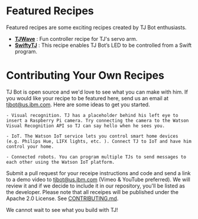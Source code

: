 
# Featured Recipes
Featured recipes are some exciting recipes created by TJ Bot enthusiasts.


- **[TJWave](https://github.com/victordibia/tjwave)** : Fun controller recipe for TJ's servo arm.
- **[SwiftyTJ](https://github.com/jweisz/swifty-tj)** : This recipe enables TJ Bot’s LED to be controlled from a Swift program.



# Contributing Your Own Recipes

TJ Bot is open source and we'd love to see what you can make with him. If you would like your recipe to be featured here, send us an email at tjbot@us.ibm.com.
Here are some ideas to get you started.

    - Visual recognition. TJ has a placeholder behind his left eye to insert a Raspberry Pi camera. Try connecting the camera to the Watson Visual Recognition API so TJ can say hello when he sees you.

    - IoT. The Watson IoT service lets you control smart home devices (e.g. Philips Hue, LIFX lights, etc. ). Connect TJ to IoT and have him control your home.

    - Connected robots. You can program multiple TJs to send messages to each other using the Watson IoT platform.

Submit a pull request for your receipe instructions and code and send a link to a demo video to tjbot@us.ibm.com (Vimeo & YouTube preferred). We will review it and if we decide to include it in our repository, you'll be listed as the developer.  Please note that all receipes will be published under the Apache 2.0 License. See [CONTRIBUTING.md](../CONTRIBUTING.md).

We cannot wait to see what you build with TJ!
